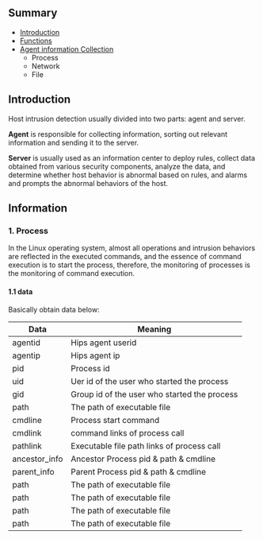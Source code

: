 ## Summary
 - [Introduction](#introduction)
 - [Functions](#functions)
 - [Agent information Collection](#information)
   - Process
   - Network
   - File

## Introduction
   Host intrusion detection usually divided into two parts: agent and server.
   
   **Agent** is responsible for collecting information, sorting out relevant information and sending it to the server.
   
   **Server** is usually used as an information center to deploy rules, collect data obtained from various security components, analyze the data, and determine whether host behavior is abnormal based on rules, and alarms and prompts the abnormal behaviors of the host.
   

## Information
### 1. Process 
  In the Linux operating system, almost all operations and intrusion behaviors are reflected in the executed commands, and the essence of command execution is to start the process, therefore, the monitoring of processes is the monitoring of command execution.
#### 1.1 data  
  Basically obtain data below:
 
 
| Data  | Meaning |
| ------------- | ------------- |
| agentid | Hips agent userid  |
| agentip | Hips agent ip |
| pid | Process id  |
| uid | Uer id of the user who started the process  |
| gid | Group id of the user who started the process  |
| path | The path of executable file  |
| cmdline | Process start command  |
| cmdlink | command links of process call  |
| pathlink | Executable file path links of process call  |
| ancestor_info | Ancestor Process pid & path & cmdline |
| parent_info | Parent Process pid & path & cmdline |
| path | The path of executable file  |
| path | The path of executable file  |
| path | The path of executable file  |
| path | The path of executable file  |
  
